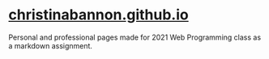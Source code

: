 # [christinabannon.github.io](https://christinabannon.github.io)
Personal and professional pages made for 2021 Web Programming class as a markdown assignment.
